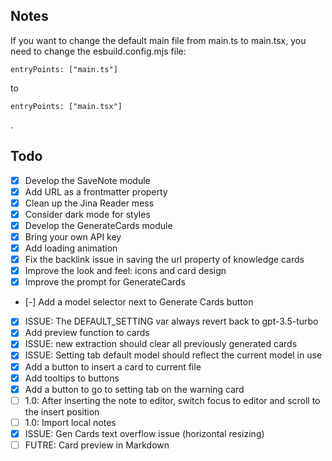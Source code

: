 ## Notes

If you want to change the default main file from main.ts to main.tsx, you need to change the esbuild.config.mjs file:

`entryPoints: ["main.ts"]`

to

`entryPoints: ["main.tsx"]`

.

## Todo

-   [x] Develop the SaveNote module
-   [x] Add URL as a frontmatter property
-   [x] Clean up the Jina Reader mess
-   [x] Consider dark mode for styles
-   [x] Develop the GenerateCards module
-   [x] Bring your own API key
-   [x] Add loading animation
-   [x] Fix the backlink issue in saving the url property of knowledge cards
-   [x] Improve the look and feel: icons and card design
-   [x] Improve the prompt for GenerateCards
-   [-] Add a model selector next to Generate Cards button
-   [x] ISSUE: The DEFAULT_SETTING var always revert back to gpt-3.5-turbo
-   [x] Add preview function to cards
-   [x] ISSUE: new extraction should clear all previously generated cards
-   [x] ISSUE: Setting tab default model should reflect the current model in use
-   [x] Add a button to insert a card to current file
-   [x] Add tooltips to buttons
-   [x] Add a button to go to setting tab on the warning card
-   [ ] 1.0: After inserting the note to editor, switch focus to editor and scroll to the insert position
-   [ ] 1.0: Import local notes
-   [x] ISSUE: Gen Cards text overflow issue (horizontal resizing)
-   [ ] FUTRE: Card preview in Markdown

